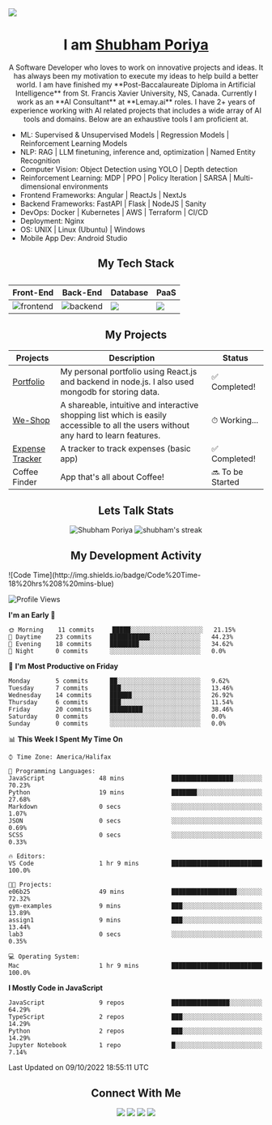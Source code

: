 <img src="https://readme-typing-svg.herokuapp.com?font=Fira+Code&pause=1000&width=435&lines=Hello!+Welcome+to+my+Github+page+.+.+."/>

<div>
  
  <h1 align="center">I am <a href="https://github.com/ShubhamPoriya">Shubham Poriya</a></h1>
</div> 
<p align="center">A Software Developer who loves to work on innovative projects and ideas. It has always been my motivation to execute my ideas to help build a better world. I am have finished my **Post-Baccalaureate Diploma in Artificial Intelligence** from St. Francis Xavier University, NS, Canada. Currently I work as an **AI Consultant** at **Lemay.ai** roles. I have 2+ years of experience working with AI related projects that includes a wide array of AI tools and domains. Below are an exhaustive tools I am proficient at.
<ul>
  <li>ML: Supervised & Unsupervised Models | Regression Models | Reinforcement Learning Models</li>
  <li>NLP: RAG | LLM finetuning, inference and, optimization | Named Entity Recognition</li>
  <li>Computer Vision: Object Detection using YOLO | Depth detection</li>
  <li>Reinforcement Learning: MDP | PPO | Policy Iteration | SARSA | Multi-dimensional environments</li>
  <li>Frontend Frameworks: Angular | ReactJs | NextJs</li>
  <li>Backend Frameworks: FastAPI | Flask | NodeJS | Sanity</li>
  <li>DevOps: Docker | Kubernetes | AWS | Terraform | CI/CD</li>
  <li>Deployment: Nginx</li>
  <li>OS: UNIX | Linux (Ubuntu) | Windows</li>
  <li>Mobile App Dev: Android Studio</li>
</ul>
</p>  

<div align="center">
  <h2>My Tech Stack<h2>
  <table width="100%">
  <thead>
    <th>Front-End</th>
    <th>Back-End</th>
    <th>Database</th>
    <th>PaaS</th>
  </thead>
  <tbody>
    <tr>
      <td>
      <img src="https://skillicons.dev/icons?i=html,css,react" alt="frontend"/>
      </td>
      <td><img src="https://skillicons.dev/icons?i=js,nodejs,python" alt="backend"/></td>
      <td><img src="https://skillicons.dev/icons?i=mongodb"/></td>
      <td><img src="https://skillicons.dev/icons?i=aws,vercel"/></td>
    </tr>
  </tbody>
</table>
</div>




<h2 align="center">My Projects</h2>
<table>
  <thead>
    <th>Projects</th>
    <th>Description</th>
    <th>Status</th>
  </thead>
  <tbody>
    <tr>
      <td><a href="https://github.com/ShubhamPoriya/shubham-poriya">Portfolio</a></td>
      <td>My personal portfolio using React.js and backend in node.js. I also used mongodb for storing data.</td>
      <td>✅ Completed!</td>
    </tr>
    <tr>
      <td><a href="https://github.com/ShubhamPoriya/weshop-frontend">We-Shop</a></td>
      <td>A shareable, intuitive and interactive shopping list which is easily accessible to all the users without any hard to learn features.</td>
      <td>⏱ Working...</td>
    </tr>
    <tr>
      <td><a href="https://github.com/ShubhamPoriya/Expense-Tracker-REACT">Expense Tracker</a></td>
      <td>A tracker to track expenses (basic app)</td>
      <td>✅ Completed!</td>
    </tr>
    <tr>
      <td>Coffee Finder</td>
      <td>App that's all about Coffee!</td>
      <td>🔜 To be Started</td>
    </tr>
  </tbody>
</table>

<div align="center">

  <h2>Lets Talk Stats</h2>
  
  <tr>
    <td>
      <img src="https://github-readme-stats.vercel.app/api?username=ShubhamPoriya&show_icons=true&theme=radical" alt="Shubham Poriya"/>
    </td>
    <td>
      <img src="https://github-readme-streak-stats.herokuapp.com/?user=ShubhamPoriya" alt="shubham's streak" />
    </td>
  </tr>

</div>

<div>
  <h2 align="center">My Development Activity</h2>
<!--START_SECTION:waka-->
![Code Time](http://img.shields.io/badge/Code%20Time-18%20hrs%208%20mins-blue)

![Profile Views](http://img.shields.io/badge/Profile%20Views-2-blue)

**I'm an Early 🐤** 

```text
🌞 Morning    11 commits     █████░░░░░░░░░░░░░░░░░░░░   21.15% 
🌆 Daytime    23 commits     ███████████░░░░░░░░░░░░░░   44.23% 
🌃 Evening    18 commits     ████████░░░░░░░░░░░░░░░░░   34.62% 
🌙 Night      0 commits      ░░░░░░░░░░░░░░░░░░░░░░░░░   0.0%

```
📅 **I'm Most Productive on Friday** 

```text
Monday       5 commits      ██░░░░░░░░░░░░░░░░░░░░░░░   9.62% 
Tuesday      7 commits      ███░░░░░░░░░░░░░░░░░░░░░░   13.46% 
Wednesday    14 commits     ██████░░░░░░░░░░░░░░░░░░░   26.92% 
Thursday     6 commits      ███░░░░░░░░░░░░░░░░░░░░░░   11.54% 
Friday       20 commits     █████████░░░░░░░░░░░░░░░░   38.46% 
Saturday     0 commits      ░░░░░░░░░░░░░░░░░░░░░░░░░   0.0% 
Sunday       0 commits      ░░░░░░░░░░░░░░░░░░░░░░░░░   0.0%

```


📊 **This Week I Spent My Time On** 

```text
⌚︎ Time Zone: America/Halifax

💬 Programming Languages: 
JavaScript               48 mins             █████████████████░░░░░░░░   70.23% 
Python                   19 mins             ███████░░░░░░░░░░░░░░░░░░   27.68% 
Markdown                 0 secs              ░░░░░░░░░░░░░░░░░░░░░░░░░   1.07% 
JSON                     0 secs              ░░░░░░░░░░░░░░░░░░░░░░░░░   0.69% 
SCSS                     0 secs              ░░░░░░░░░░░░░░░░░░░░░░░░░   0.33%

🔥 Editors: 
VS Code                  1 hr 9 mins         █████████████████████████   100.0%

🐱‍💻 Projects: 
e06b25                   49 mins             ██████████████████░░░░░░░   72.32% 
gym-examples             9 mins              ███░░░░░░░░░░░░░░░░░░░░░░   13.89% 
assign1                  9 mins              ███░░░░░░░░░░░░░░░░░░░░░░   13.44% 
lab3                     0 secs              ░░░░░░░░░░░░░░░░░░░░░░░░░   0.35%

💻 Operating System: 
Mac                      1 hr 9 mins         █████████████████████████   100.0%

```

**I Mostly Code in JavaScript** 

```text
JavaScript               9 repos             ████████████████░░░░░░░░░   64.29% 
TypeScript               2 repos             ███░░░░░░░░░░░░░░░░░░░░░░   14.29% 
Python                   2 repos             ███░░░░░░░░░░░░░░░░░░░░░░   14.29% 
Jupyter Notebook         1 repo              █░░░░░░░░░░░░░░░░░░░░░░░░   7.14%

```



 Last Updated on 09/10/2022 18:55:11 UTC
<!--END_SECTION:waka-->
  
</div>

<div align="center">
  <h2>Connect With Me</h2>
  <a href="https://twitter.com/PoriyaShubham" target="_blank"><img src="https://img.shields.io/badge/Twitter-%231DA1F2.svg?style=for-the-badge&logo=Twitter&logoColor=white"/></a>
  <a href="www.linkedin.com/in/shubhamporiya" target="_blank"><img src="https://img.shields.io/badge/linkedin-%230077B5.svg?style=for-the-badge&logo=linkedin&logoColor=white"/></a>
  <a href="https://www.instagram.com/shubhamporiya/" target="_blank"><img src="https://img.shields.io/badge/Instagram-%23E4405F.svg?style=for-the-badge&logo=Instagram&logoColor=white"/></a>
  <a href="mailto:shubhamporiya@gmail.com" target="_blank" rel="noreferrer"><img src="https://img.shields.io/badge/Gmail-D14836?style=for-the-badge&logo=gmail&logoColor=white"/></a>
</div>
    



<!---
ShubhamPoriya/ShubhamPoriya is a ✨ special ✨ repository because its `README.md` (this file) appears on your GitHub profile.
You can click the Preview link to take a look at your changes.
--->
